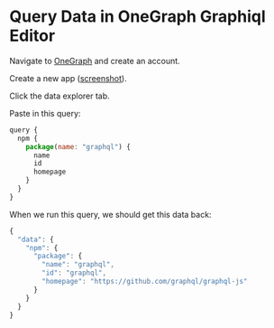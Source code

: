 # Query Data in OneGraph Graphiql Editor

Navigate to [OneGraph](https://www.onegraph.com/) and create an account.

Create a new app ([screenshot](https://share.getcloudapp.com/qGudxW8p)).

Click the data explorer tab.

Paste in this query:

```js
query {
  npm {
    package(name: "graphql") {
      name
      id
      homepage
    }
  }
}
```

When we run this query, we should get this data back:

```js
{
  "data": {
    "npm": {
      "package": {
        "name": "graphql",
        "id": "graphql",
        "homepage": "https://github.com/graphql/graphql-js"
      }
    }
  }
}
```

